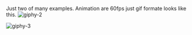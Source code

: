 Just two of many examples. Animation are 60fps just gif formate looks like this.
![giphy-2](https://user-images.githubusercontent.com/34696198/56119374-4d547c80-5f6c-11e9-9949-006a200d6be3.gif)

![giphy-3](https://user-images.githubusercontent.com/34696198/56119380-4e85a980-5f6c-11e9-8362-75d408f49144.gif)
